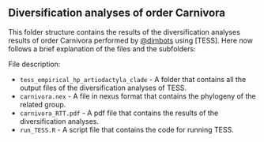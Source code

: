 Diversification analyses of order Carnivora
--------------

This folder structure contains the results of the diversification analyses results of order Carnivora
performed by [@dimbots](http://github.com/dimbots) using [TESS].
Here now follows a brief explanation of the files and the subfolders:

File description:

- `tess_empirical_hp_artiodactyla_clade` - A folder that contains all the output files of the diversification analyses of TESS.
- `carnivora.nex` - A file in nexus format that contains the phylogeny of the related group.
- `carnivora_RTT.pdf` - A pdf file that contains the results of the diversification analyses.
- `run_TESS.R` - A script file that contains the code for running TESS.
